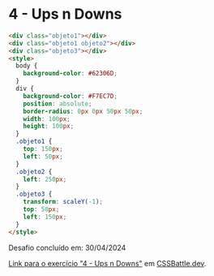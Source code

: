 # 4 - Ups n Downs

```HTML
<div class="objeto1"></div>
<div class="objeto1 objeto2"></div>
<div class="objeto3"></div>
<style>
  body {
    background-color: #62306D;
  }
  div {
    background-color: #F7EC7D;
    position: absolute;
    border-radius: 0px 0px 50px 50px;
    width: 100px;
    height: 100px;
  }
  .objeto1 {
    top: 150px;
    left: 50px;
  }
  .objeto2 {
    left: 250px;
  }
  .objeto3 {
    transform: scaleY(-1);
    top: 50px;
    left: 150px;
  }
</style>
```

Desafio concluído em: 30/04/2024

[Link para o exercício "4 - Ups n Downs"](https://cssbattle.dev/play/4) em [CSSBattle.dev](https://cssbattle.dev/).